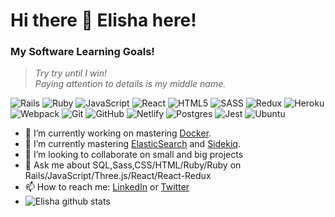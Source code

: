 # __Hi there 👋 Elisha here!__

### __My Software Learning Goals!__
> *Try try until I win! <br>Paying attention to 				details is my middle name.*

![Rails](https://img.shields.io/badge/rails-%23CC0000.svg?style=for-the-badge&logo=ruby-on-rails&logoColor=white)
![Ruby](https://img.shields.io/badge/ruby-%23CC342D.svg?style=for-the-badge&logo=ruby&logoColor=white)
![JavaScript](https://img.shields.io/badge/javascript-%23323330.svg?style=for-the-badge&logo=javascript&logoColor=%23F7DF1E)
![React](https://img.shields.io/badge/react-%2320232a.svg?style=for-the-badge&logo=react&logoColor=%2361DAFB)
![HTML5](https://img.shields.io/badge/html5-%23E34F26.svg?style=for-the-badge&logo=html5&logoColor=white)
![SASS](https://img.shields.io/badge/SASS-hotpink.svg?style=for-the-badge&logo=SASS&logoColor=white)
	![Redux](https://img.shields.io/badge/redux-%23593d88.svg?style=for-the-badge&logo=redux&logoColor=white)
![Heroku](https://img.shields.io/badge/heroku-%23430098.svg?style=for-the-badge&logo=heroku&logoColor=white)
![Webpack](https://img.shields.io/badge/webpack-%238DD6F9.svg?style=for-the-badge&logo=webpack&logoColor=black)
	![Git](https://img.shields.io/badge/git-%23F05033.svg?style=for-the-badge&logo=git&logoColor=white)
 ![GitHub](https://img.shields.io/badge/github-%23121011.svg?style=for-the-badge&logo=github&logoColor=white)
 ![Netlify](https://img.shields.io/badge/netlify-%23000000.svg?style=for-the-badge&logo=netlify&logoColor=#00C7B7)
 ![Postgres](https://img.shields.io/badge/postgres-%23316192.svg?style=for-the-badge&logo=postgresql&logoColor=white)
 ![Jest](https://img.shields.io/badge/-jest-%23C21325?style=for-the-badge&logo=jest&logoColor=white)
 ![Ubuntu](https://img.shields.io/badge/Ubuntu-E95420?style=for-the-badge&logo=ubuntu&logoColor=white)

- 🔭 I’m currently working on mastering [Docker](https://www.docker.com/).
- 🌱 I’m currently mastering [ElasticSearch](https://www.elastic.co/) and [Sidekiq](https://sidekiq.org/).
- 👯 I’m looking to collaborate on small and big projects
- 💬 Ask me about SQL,Sass,CSS/HTML/Ruby/Ruby on Rails/JavaScript/Three.js/React/React-Redux
- 📫 How to reach me: [LinkedIn](https://www.linkedin.com/in/elisha-kyakopo/) or [Twitter](https://twitter.com/Elisha1k)
- ![Elisha github stats](https://github-readme-stats.vercel.app/api?username=elisha2kyakpo1&show_icons=true&theme=radical)

